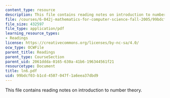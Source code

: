 ```yaml
---
content_type: resource
description: This file contains reading notes on introduction to number theory.
file: /courses/6-042j-mathematics-for-computer-science-fall-2005/99bdcf03b1cd4507047f1a6eea37dbd9_ln6.pdf
file_size: 432597
file_type: application/pdf
learning_resource_types:
- Readings
license: https://creativecommons.org/licenses/by-nc-sa/4.0/
ocw_type: OCWFile
parent_title: Readings
parent_type: CourseSection
parent_uid: 2061ddda-0165-630a-41b6-196344561f21
resourcetype: Document
title: ln6.pdf
uid: 99bdcf03-b1cd-4507-047f-1a6eea37dbd9
---
```

This file contains reading notes on introduction to number theory.